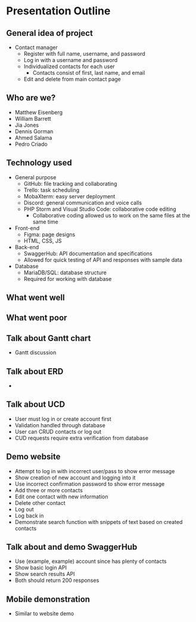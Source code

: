 # Presentation Outline
## General idea of project
* Contact manager
  * Register with full name, username, and password
  * Log in with a username and password
  * Individualized contacts for each user
    * Contacts consist of first, last name, and email
  * Edit and delete from main contact page

## Who are we?
* Matthew Eisenberg
* William Barrett
* Jia Jones
* Dennis Gorman
* Ahmed Salama
* Pedro Criado

## Technology used
* General purpose
  * GitHub: file tracking and collaborating
  * Trello: task scheduling
  * MobaXterm: easy server deployment
  * Discord: general communication and voice calls
  * PHP Storm and Visual Studio Code: collaborative code editing
    * Collaborative coding allowed us to work on the same files at the same time
* Front-end
  * Figma: page designs
  * HTML, CSS, JS
* Back-end
  * SwaggerHub: API documentation and specifications
  * Allowed for quick testing of API and responses with sample data
* Database
  * MariaDB/SQL: database structure
  * Required for working with database

## What went well

## What went poor

## Talk about Gantt chart
* Gantt discussion

## Talk about ERD
* 

## Talk about UCD
* User must log in or create account first
* Validation handled through database
* User can CRUD contacts or log out
* CUD requests require extra verification from database

## Demo website
* Attempt to log in with incorrect user/pass to show error message
* Show creation of new account and logging into it
* Use incorrect confirmation password to show error message 
* Add three or more contacts
* Edit one contact with new information
* Delete other contact
* Log out
* Log back in
* Demonstrate search function with snippets of text based on created contacts

## Talk about and demo SwaggerHub
* Use (example, example) account since has plenty of contacts
* Show basic login API
* Show search results API
* Both should return 200 responses

## Mobile demonstration
* Similar to website demo
